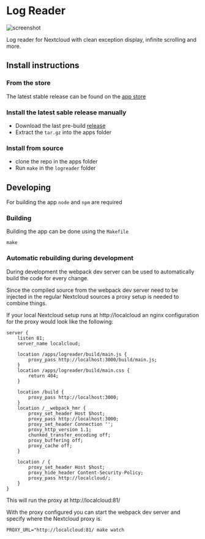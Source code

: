 # Log Reader

![screenshot](https://i.imgur.com/0Y9G8lS.png)

Log reader for Nextcloud with clean exception display, infinite scrolling and more.

## Install instructions

### From the store

The latest stable release can be found on the [app store](https://apps.owncloud.com/content/show.php?content=170871)


### Install the latest sable release manually

 - Download the last pre-build [release](https://github.com/nextcloud/logreader/releases)
 - Extract the `tar.gz` into the apps folder
 
### Install from source

 - clone the repo in the apps folder
 - Run `make` in the `logreader` folder

## Developing

For building the app `node` and `npm` are required

### Building

Building the app can be done using the `Makefile`

```
make
```

### Automatic rebuilding during development

During development the webpack dev server can be used to automatically build the code
for every change.

Since the compiled source from the webpack dev server need to be injected in the regular Nextcloud
sources a proxy setup is needed to combine things.

If your local Nextcloud setup runs at http://localcloud an nginx configuration for the proxy
would look like the following:

```
server {
    listen 81;
    server_name localcloud;

    location /apps/logreader/build/main.js {
        proxy_pass http://localhost:3000/build/main.js;
    }
    location /apps/logreader/build/main.css {
        return 404;
    }
    
    location /build {
        proxy_pass http://localhost:3000;
    }
    location /__webpack_hmr {
        proxy_set_header Host $host;
        proxy_pass http://localhost:3000;
        proxy_set_header Connection '';
        proxy_http_version 1.1;
        chunked_transfer_encoding off;
        proxy_buffering off;
        proxy_cache off;
    }

    location / {
        proxy_set_header Host $host;
        proxy_hide_header Content-Security-Policy;
        proxy_pass http://localcloud/;
    }
}

```

This will run the proxy at http://localcloud:81/

With the proxy configured you can start the webpack dev server and specify where the
Nextcloud proxy is.
 
```
PROXY_URL="http://localcloud:81/ make watch
```

